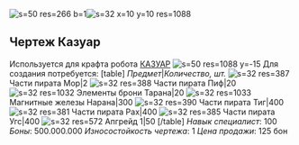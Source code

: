 ![s=50 res=266 b=1]()![s=32 x=10 y=10 res=1088]()
## Чертеж Казуар 
Используется для крафта робота [КАЗУАР](/sys/robots/warrior/filin) ![s=50 res=1088 y=-15]() 
Для создания потребуется:
[table]
*Предмет*|*Количество, шт.*
![s=32 res=387]() Части пирата Мор|2
![s=32 res=388]() Части пирата Пиф|20
![s=32 res=1032]() Элементы брони Тарана|20
![s=32 res=1033]() Магнитные железы Нарана|300
![s=32 res=390]() Части пирата Тиг|400
![s=32 res=381]() Части пирата Рах|400
![s=32 res=385]() Части пирата Угс|400
![s=32 res=572]() Апгрейд 1|50
[/table]
*Навык специалист*: 100
*Боны*: 500.000.000
*Износостойкость чертежа*: 1
*Цена продажи*: 125 бон